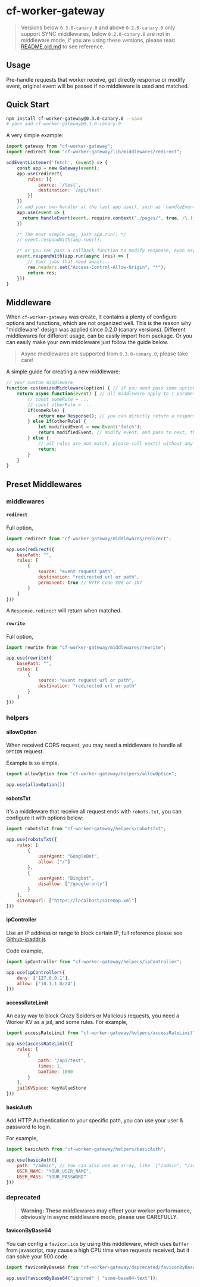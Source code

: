 # cf-worker-gateway

> Versions below `0.3.0-canary.0` and above `0.2.0-canary.0` only support SYNC middlewares, below `0.2.0-canary.0` are not in middleware mode, if you are using these versions, please read [README.old.md](https://github.com/SparklingFun/cf-worker-gateway/blob/main/README.old.md) to see reference.

## Usage

Pre-handle requests that worker receive, get directly response or modify event, original event will be passed if no middleware is used and matched.

## Quick Start

```bash
npm install cf-worker-gateway@0.3.0-canary.0 --save
# yarn add cf-worker-gateway@0.3.0-canary.0
```

A very simple example:

```javascript
import gateway from "cf-worker-gateway";
import redirect from "cf-worker-gateway/lib/middlewares/redirect";

addEventListener('fetch', (event) => {
    const app = new Gateway(event);
    app.use(redirect{
        rules: [{
            source: '/test',
            destination: '/api/test'
        }]
    })
    // add your own handler at the last app.use(), such as `handleEvent` or `getAssestFromKV`, using `flareact` solution as example.
    app.use(event => {
      return handleEvent(event, require.context("./pages/", true, /\.(js|jsx|ts|tsx)$/), DEBUG)
    })

    /* The most simple way, just app.run() */
    // event.respondWith(app.run());

    /* or you can pass a callback function to modify response, even async/await function. */
    event.respondWith(app.run(async (res) => {
        // Your jobs that need await...
        res.headers.set("Access-Control-Allow-Origin", "*");
        return res;
    }))
}
```

## Middleware

When `cf-worker-gateway` was create, it contains a plenty of configure options and functions, which are not organized well. This is the reason why "middleware" design was applied since 0.2.0 (canary versions). Different middlewares for different usage, can be easily import from package. Or you can easily make your own middleware just follow the guide below.

> Async middlewares are supported from `0.3.0-canary.0`, please take care!

A simple guide for creating a new middleware:

```javascript
// your custom middleware
function customizedMiddleware(option) { // if you need pass some options, a wrapper is needed.
    return async function(event) { // all middleware apply to 1 parameters, event;
        // const someRule = ...
        // const otherRule = ...
        if(someRule) {
            return new Response(); // you can directly return a response when matched
        } else if(otherRule) {
            let modifiedEvent = new Event('fetch');
            return modifiedEvent; // modify event, and pass to next, this modification will not lose
        } else {
            // all rules are not match, please call next() without any param
            return;
        }
    }
}
```

## Preset Middlewares

### middlewares

#### `redirect`

Full option,

```javascript
import redirect from "cf-worker-gateway/middlewares/redirect";

app.use(redirect({
    basePath: "",
    rules: [
        {
            source: "event request path",
            destination: "redirected url or path",
            permanent: true // HTTP Code 308 or 307
        }
    ]
}))
```

A `Response.redirect` will return when matched.

#### `rewrite`

Full option,

```javascript
import rewrite from "cf-worker-gateway/middlewares/rewrite";

app.use(rewrite({
    basePath: "",
    rules: [
        {
            source: "event request url or path",
            destination: "redirected url or path"
        }
    ]
}))
```

### helpers

#### allowOption

When received CORS request, you may need a middleware to handle all `OPTION` request.

Example is so simple,

```javascript
import allowOption from "cf-worker-gateway/helpers/allowOption";

app.use(allowOption())
```

#### robotsTxt

It's a middleware that receive all request ends with `robots.txt`, you can configure it with options below:

```javascript
import robotsTxt from "cf-worker-gateway/helpers/robotsTxt";

app.use(robotsTxt({
    rules: [
        {
            userAgent: "GoogleBot",
            allow: ["/"]
        },
        {
            userAgent: "Bingbot",
            disallow: ["/google-only"]
        }
    ],
    sitemapUrl: ["https://localhost/sitemap.xml"]
}))
```

#### ipController

Use an IP address or range to block certain IP, full reference please see [Github-ipaddr.js](https://github.com/whitequark/ipaddr.js#readme)

Code example,

```javascript
import ipController from "cf-worker-gateway/helpers/ipController";

app.use(ipController({
    deny: ['127.0.0.1'],
    allow: ['10.1.1.0/24']
}))
```

#### accessRateLimit

An easy way to block Crazy Spiders or Malicious requests, you need a Worker KV as a jail, and some rules. For example,

```javascript
import accessRateLimit from "cf-worker-gateway/helpers/accessRateLimit";

app.use(accessRateLimit({
    rules: [
        {
            path: "/api/test",
            times: 1,
            banTime: 1000
        }
    ],
    jailKVSpace: KeyValueStore
}))
```

#### basicAuth

Add HTTP Authentication to your specific path, you can use your user & password to login.

For example,

```javascript
import basicAuth from "cf-worker-gateway/helpers/basicAuth";

app.use(basicAuth({
    path: "/admin", // You can also use an array, like `["/admin", "/admin/**"]` to specify multi path.
    USER_NAME: "YOUR_USER_NAME",
    USER_PASS: "YOUR_PASSWORD"
}))
```

### deprecated

> __Warning: These middlewares may effect your worker performance, obviously in async middleware mode, please use CAREFULLY.__

#### faviconByBase64

You can config a `favicon.ico` by using this middleware, which uses `Buffer` from javascript, may cause a high CPU time when requests received, but it can solve your 500 code.

```javascript
import faviconByBase64 from "cf-worker-gateway/deprecated/faviconByBase64";

app.use(faviconByBase64("ignored" | "some-base64-text"));
```
